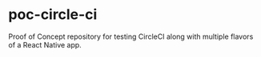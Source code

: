 # poc-circle-ci
Proof of Concept repository for testing CircleCI along with multiple flavors of a React Native app.
